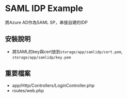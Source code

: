 # SAML IDP Example

將Azure AD作為SAML SP，串接自建的IDP

## 安裝說明
- 將SAML的key與cert放到`storage/app/samlidp/cert.pem`, `storage/app/samlidp/key.pem`

## 重要檔案
- app/Http/Controllers/LoginController.php
- routes/web.php
